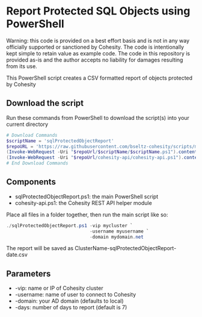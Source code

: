 # Report Protected SQL Objects using PowerShell

Warning: this code is provided on a best effort basis and is not in any way officially supported or sanctioned by Cohesity. The code is intentionally kept simple to retain value as example code. The code in this repository is provided as-is and the author accepts no liability for damages resulting from its use.

This PowerShell script creates a CSV formatted report of objects protected by Cohesity

## Download the script

Run these commands from PowerShell to download the script(s) into your current directory

```powershell
# Download Commands
$scriptName = 'sqlProtectedObjectReport'
$repoURL = 'https://raw.githubusercontent.com/bseltz-cohesity/scripts/master/powershell'
(Invoke-WebRequest -Uri "$repoUrl/$scriptName/$scriptName.ps1").content | Out-File "$scriptName.ps1"; (Get-Content "$scriptName.ps1") | Set-Content "$scriptName.ps1"
(Invoke-WebRequest -Uri "$repoUrl/cohesity-api/cohesity-api.ps1").content | Out-File cohesity-api.ps1; (Get-Content cohesity-api.ps1) | Set-Content cohesity-api.ps1
# End Download Commands
```

## Components

* sqlProtectedObjectReport.ps1: the main PowerShell script
* cohesity-api.ps1: the Cohesity REST API helper module

Place all files in a folder together, then run the main script like so:

```powershell
./sqlProtectedObjectReport.ps1 -vip mycluster `
                               -username myusername `
                               -domain mydomain.net
```

The report will be saved as ClusterName-sqlProtectedObjectReport-date.csv

## Parameters

* -vip: name or IP of Cohesity cluster
* -username: name of user to connect to Cohesity
* -domain: your AD domain (defaults to local)
* -days: number of days to report (default is 7)
